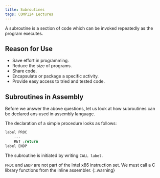 ```yaml
---
title: Subroutines
tags: COMP124 Lectures
---
```

A subroutine is a section of code which can be invoked repeatedly as the program executes.

## Reason for Use
* Save effort in programming.
* Reduce the size of programs.
* Share code.
* Encapsulate or package a specific activity.
* Provide easy access to tried and tested code.

## Subroutines in Assembly
Before we answer the above questions, let us look at how subroutines can be declared ans used in assembly language.

The declaration of a simple procedure looks as follows:

```c
label PROC
	...
	RET	;return
label ENDP
```

The subroutine is initiated by writing `CALL label`.

`PROC` and `ENDP`  are not part of the Intel x86 instruction set. We must call a C library functions from the inline assembler.
{:.warning}